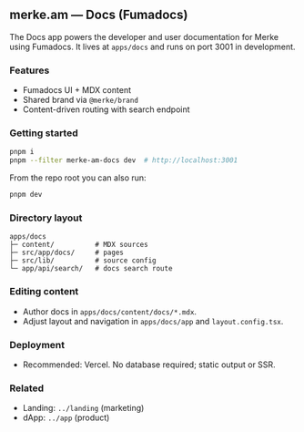 ## merke.am — Docs (Fumadocs)

The Docs app powers the developer and user documentation for Merke using Fumadocs. It lives at `apps/docs` and runs on port 3001 in development.

### Features

- Fumadocs UI + MDX content
- Shared brand via `@merke/brand`
- Content-driven routing with search endpoint

### Getting started

```bash
pnpm i
pnpm --filter merke-am-docs dev  # http://localhost:3001
```

From the repo root you can also run:

```bash
pnpm dev
```

### Directory layout

```
apps/docs
├─ content/          # MDX sources
├─ src/app/docs/     # pages
├─ src/lib/          # source config
└─ app/api/search/   # docs search route
```

### Editing content

- Author docs in `apps/docs/content/docs/*.mdx`.
- Adjust layout and navigation in `apps/docs/app` and `layout.config.tsx`.

### Deployment

- Recommended: Vercel. No database required; static output or SSR.

### Related

- Landing: `../landing` (marketing)
- dApp: `../app` (product)

